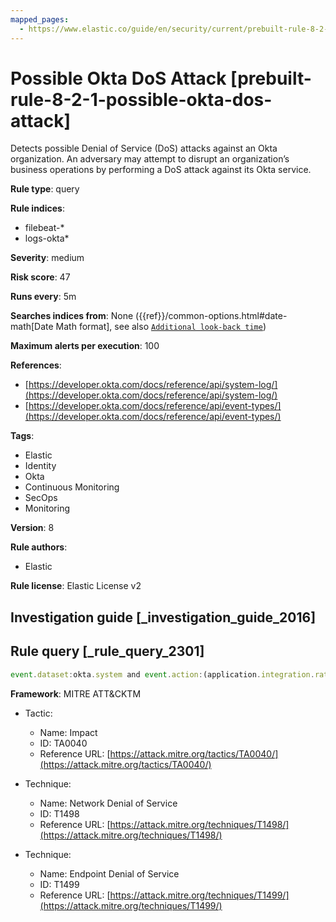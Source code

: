 ```yaml
---
mapped_pages:
  - https://www.elastic.co/guide/en/security/current/prebuilt-rule-8-2-1-possible-okta-dos-attack.html
---
```


# Possible Okta DoS Attack [prebuilt-rule-8-2-1-possible-okta-dos-attack]

Detects possible Denial of Service (DoS) attacks against an Okta organization. An adversary may attempt to disrupt an organization’s business operations by performing a DoS attack against its Okta service.

**Rule type**: query

**Rule indices**:

* filebeat-*
* logs-okta*

**Severity**: medium

**Risk score**: 47

**Runs every**: 5m

**Searches indices from**: None ({{ref}}/common-options.html#date-math[Date Math format], see also [`Additional look-back time`](docs-content://solutions/security/detect-and-alert/create-detection-rule.md#rule-schedule))

**Maximum alerts per execution**: 100

**References**:

* [https://developer.okta.com/docs/reference/api/system-log/](https://developer.okta.com/docs/reference/api/system-log/)
* [https://developer.okta.com/docs/reference/api/event-types/](https://developer.okta.com/docs/reference/api/event-types/)

**Tags**:

* Elastic
* Identity
* Okta
* Continuous Monitoring
* SecOps
* Monitoring

**Version**: 8

**Rule authors**:

* Elastic

**Rule license**: Elastic License v2

## Investigation guide [_investigation_guide_2016]



## Rule query [_rule_query_2301]

```js
event.dataset:okta.system and event.action:(application.integration.rate_limit_exceeded or system.org.rate_limit.warning or system.org.rate_limit.violation or core.concurrency.org.limit.violation)
```

**Framework**: MITRE ATT&CKTM

* Tactic:

    * Name: Impact
    * ID: TA0040
    * Reference URL: [https://attack.mitre.org/tactics/TA0040/](https://attack.mitre.org/tactics/TA0040/)

* Technique:

    * Name: Network Denial of Service
    * ID: T1498
    * Reference URL: [https://attack.mitre.org/techniques/T1498/](https://attack.mitre.org/techniques/T1498/)

* Technique:

    * Name: Endpoint Denial of Service
    * ID: T1499
    * Reference URL: [https://attack.mitre.org/techniques/T1499/](https://attack.mitre.org/techniques/T1499/)



